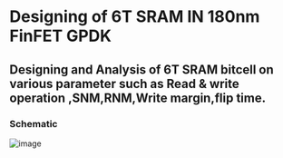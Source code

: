 # Designing of 6T SRAM IN 180nm FinFET GPDK
## Designing and Analysis of 6T SRAM bitcell on various parameter such as Read & write operation ,SNM,RNM,Write margin,flip time.
### Schematic 
![image](https://user-images.githubusercontent.com/115482179/233057740-deeb7ebe-a063-4420-87dc-a597105dc5fd.png)
